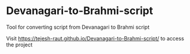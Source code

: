 # Devanagari-to-Brahmi-script
Tool for converting script from Devanagari to Brahmi script

Visit https://tejesh-raut.github.io/Devanagari-to-Brahmi-script/ to access the project
